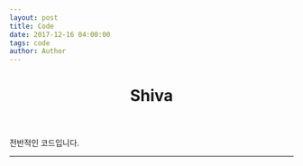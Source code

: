 ```yaml
---
layout: post
title: Code
date: 2017-12-16 04:00:00
tags: code
author: Author
---
```


<figure class="ampstart-Code  m0 relative mb4">
<amp-img src="{{ site.baseurl }}assets/images/shiva.jpg" width="656" height="400" layout="responsive" alt="" class="mb3"></amp-img>
<figcaption class="absolute right-0 bottom-0 left-0">
<header class="ampstart-image-heading px2 py2 line-height-4"><h1>Shiva</h1></header>
</figcaption>
</figure>
전반적인 코드입니다.

<hr/>
